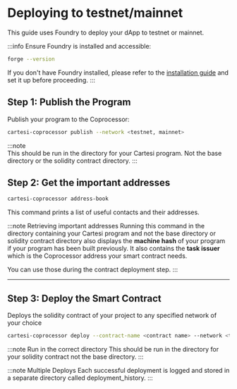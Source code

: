# Deploying to testnet/mainnet

This guide uses Foundry to deploy your dApp to testnet or mainnet.

:::info Ensure Foundry is installed and accessible:

```bash
forge --version
```

If you don't have Foundry installed, please refer to the [installation guide](installation.md) and set it up before proceeding.
:::

## Step 1: Publish the Program

Publish your program to the Coprocessor:

```bash
cartesi-coprocessor publish --network <testnet, mainnet>
```

:::note  
This should be run in the directory for your Cartesi program.
Not the base directory or the solidity contract directory.
:::

## Step 2: Get the important addresses

```bash
cartesi-coprocessor address-book
```

This command prints a list of useful contacts and their addresses.

:::note Retrieving important addresses
Running this command in the directory containing your Cartesi program and not the base directory or solidity contract directory also displays the **machine hash** of your program if your program has been built previously. It also contains the **task issuer** which is the Coprocessor address your smart contract needs.

You can use those during the contract deployment step.
:::

---

## Step 3: Deploy the Smart Contract

Deploys the solidity contract of your project to any specified network of your choice

```bash
cartesi-coprocessor deploy --contract-name <contract name> --network <testnet, mainnet> --constructor-args <arguments separated by single space>
```

:::note Run in the correct directory
This should be run in the directory for your solidity contract not the base directory.
:::

:::note Multiple Deploys
Each successful deployment is logged and stored in a separate directory called deployment_history.
:::
